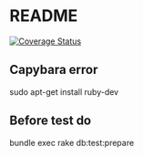 # README

[![Coverage Status](https://coveralls.io/repos/github/juunys/nj-server/badge.svg?branch=master)](https://coveralls.io/github/juunys/nj-server?branch=master)

## Capybara error
sudo apt-get install ruby-dev

## Before test do
bundle exec rake db:test:prepare